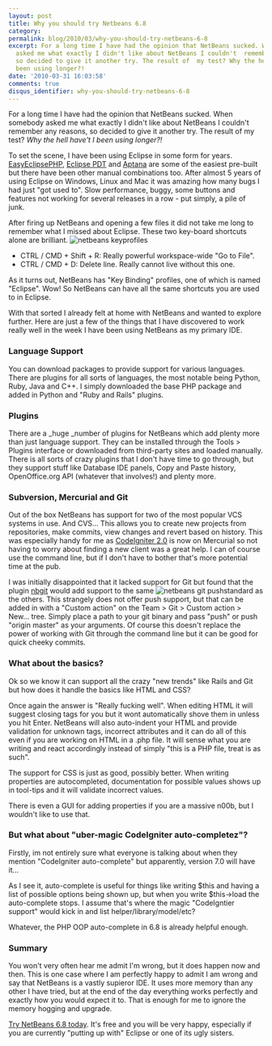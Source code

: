 ```yaml
---
layout: post
title: Why you should try Netbeans 6.8
category: 
permalink: blog/2010/03/why-you-should-try-netbeans-6-8
excerpt: For a long time I have had the opinion that NetBeans sucked. When  somebody
  asked me what exactly I didn't like about NetBeans I couldn't  remember any reasons,
  so decided to give it another try. The result of  my test? Why the hell have I not
  been using longer?!
date: '2010-03-31 16:03:58'
comments: true
disqus_identifier: why-you-should-try-netbeans-6-8
---
```


For a long time I have had the opinion that NetBeans sucked. When somebody asked me what exactly I didn't like about NetBeans I couldn't remember any reasons, so decided to give it another try. The result of my test? _Why the hell have't I been using longer?!_

To set the scene, I have been using Eclipse in some form for years. [EasyEclipsePHP](http://www.easyeclipse.org/site/distributions/php.html), [Eclipse PDT](http://www.eclipse.org/pdt/) and [Aptana](http://www.aptana.com/) are some of the easiest pre-built but there have been other manual combinations too. After almost 5 years of using Eclipse on Windows, Linux and Mac it was amazing how many bugs I had just "got used to". Slow performance, buggy, some buttons and features not working for several releases in a row - put simply, a pile of junk.

After firing up NetBeans and opening a few files it did not take me long to remember what I missed about Eclipse. These two key-board shortcuts alone are brilliant. ![netbeans keyprofiles](/application/uploads/default/assets/cache/4_454_254_90.png)

- CTRL / CMD + Shift + R: Really powerful workspace-wide "Go to File".
- CTRL / CMD + D: Delete line. Really cannot live without this one.

As it turns out, NetBeans has "Key Binding" profiles, one of which is named "Eclipse". Wow! So NetBeans can have all the same shortcuts you are used to in Eclipse.

With that sorted I already felt at home with NetBeans and wanted to explore further. Here are just a few of the things that I have discovered to work really well in the week I have been using NetBeans as my primary IDE.

### Language Support

You can download packages to provide support for various languages. There are plugins for all sorts of languages, the most notable being Python, Ruby, Java and C++. I simply downloaded the base PHP package and added in Python and "Ruby and Rails" plugins.

### Plugins

There are a _huge _number of plugins for NetBeans which add plenty more than just language support. They can be installed through the Tools > Plugins interface or downloaded from third-party sites and loaded manually. There is all sorts of crazy plugins that I don't have time to go through, but they support stuff like Database IDE panels, Copy and Paste history, OpenOffice.org API (whatever that involves!) and plenty more.

### Subversion, Mercurial and Git

Out of the box NetBeans has support for two of the most popular VCS systems in use. And CVS... This allows you to create new projects from repositories, make commits, view changes and revert based on history. This was especially handy for me as [CodeIgniter 2.0](http://bitbucket.org/ellislab/codeigniter/) is now on Mercurial so not having to worry about finding a new client was a great help. I can of course use the command line, but if I don't have to bother that's more potential time at the pub.

I was initially disappointed that it lacked support for Git but found that the plugin [nbgit](http://nbgit.org/) would add support to the same ![netbeans git push](/application/uploads/default/assets/cache/3_403_229_90.png)standard as the others. This strangely does not offer push support, but that can be added in with a "Custom action" on the Team > Git > Custom action > New... tree. Simply place a path to your git binary and pass "push" or push "origin master" as your arguments. Of course this doesn't replace the power of working with Git through the command line but it can be good for quick cheeky commits.

### What about the basics?

Ok so we know it can support all the crazy "new trends" like Rails and Git but how does it handle the basics like HTML and CSS?

Once again the answer is "Really fucking well". When editing HTML it will suggest closing tags for you but it wont automatically shove them in unless you hit Enter. NetBeans will also auto-indent your HTML and provide validation for unknown tags, incorrect attributes and it can do all of this even if you are working on HTML in a .php file. It will sense what you are writing and react accordingly instead of simply "this is a PHP file, treat is as such".

The support for CSS is just as good, possibly better. When writing properties are autocompleted, documentation for possible values shows up in tool-tips and it will validate incorrect values.

There is even a GUI for adding properties if you are a massive n00b, but I wouldn't like to use that.

### But what about "uber-magic CodeIgniter auto-completez"?

Firstly, im not entirely sure what everyone is talking about when they mention "CodeIgniter auto-complete" but apparently, version 7.0 will have it...

As I see it, auto-complete is useful for things like writing $this and having a list of possible options being shown up, but when you write $this->load the auto-complete stops. I assume that's where the magic "CodeIgntier support" would kick in and list helper/library/model/etc?

Whatever, the PHP OOP auto-complete in 6.8 is already helpful enough.

### Summary

You won't very often hear me admit I'm wrong, but it does happen now and then. This is one case where I am perfectly happy to admit I am wrong and say that NetBeans is a vastly supieror IDE. It uses more memory than any other I have tried, but at the end of the day everything works perfectly and exactly how you would expect it to. That is enough for me to ignore the memory hogging and upgrade.

[Try NetBeans 6.8 today](http://netbeans.org/downloads/index.html). It's free and you will be very happy, especially if you are currently "putting up with" Eclipse or one of its ugly sisters.


